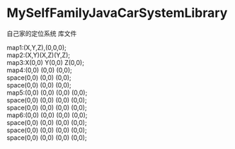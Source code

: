 # MySelfFamilyJavaCarSystemLibrary
自己家的定位系统 库文件

map1:(X,Y,Z),(0,0,0);                    </br>
map2:(X,Y)(X,Z)(Y,Z);                    </br>
map3:X(0,0) Y(0,0) Z(0,0);               </br>
map4:(0,0) (0,0) (0,0);                  </br>
space(0,0) (0,0) (0,0);                  </br>
space(0,0) (0,0) (0,0);                  </br>
map5:(0,0) (0,0) (0,0) (0,0);            </br>
space(0,0) (0,0) (0,0) (0,0);            </br>
space(0,0) (0,0) (0,0) (0,0);            </br>
map6:(0,0) (0,0) (0,0) (0,0);            </br>
space(0,0) (0,0) (0,0) (0,0);            </br>
space(0,0) (0,0) (0,0) (0,0);            </br>
space(0,0) (0,0) (0,0) (0,0);            </br>
